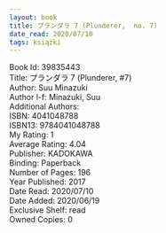 ```yaml
---
layout: book
title: プランダラ 7 (Plunderer,  no. 7)
date_read: 2020/07/10
tags: książki
---
```


Book Id: 39835443<br />
Title: プランダラ 7 (Plunderer, #7)<br />
Author: Suu Minazuki<br />
Author l-f: Minazuki, Suu<br />
Additional Authors: <br />
ISBN: 4041048788<br />
ISBN13: 9784041048788<br />
My Rating: 1<br />
Average Rating: 4.04<br />
Publisher: KADOKAWA<br />
Binding: Paperback<br />
Number of Pages: 196<br />
Year Published: 2017<br />
Date Read: 2020/07/10<br />
Date Added: 2020/06/19<br />
Exclusive Shelf: read<br />
Owned Copies: 0<br />


